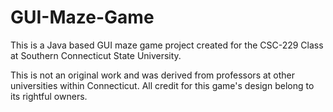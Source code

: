 
# GUI-Maze-Game
This is a Java based GUI maze game project created for the CSC-229 Class at Southern Connecticut State University.

This is not an original work and was derived from professors at other universities within Connecticut. All credit
for this game's design belong to its rightful owners.
